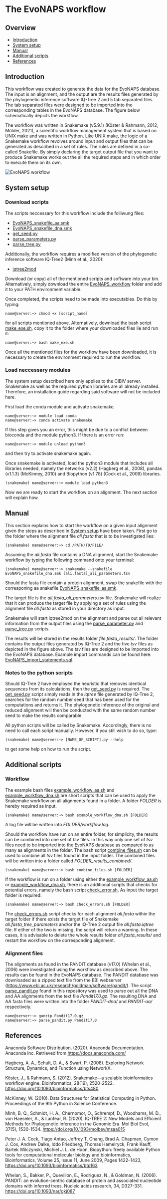 
# **The EvoNAPS workflow**

## **Overview** 

* [Introduction](#Introduction)
* [System setup](#system-setup)
* [Manual](#Manuel)
* [Additional scripts](#additional-scripts)
* [References](#References)

## **Introduction**

This workflow was created to generate the data for the EvoNAPS database. The input is an alignment, and the output are the results files generated by the phylogenetic inference software IQ-Tree 2 and 5 tab separated files. The tab separated files were designed to be imported into the corresponding tables in the EvoNAPS database. The figure below schematically depicts the workflow. 

The workflow was written in Snakemake (v5.9.1) (Köster & Rahmann, 2012; Mölder, 2021), a scientific workflow management system that is based on UNIX make and was written in Python. Like UNIX make, the logic of a Snakemake workflow revolves around input and output files that can be generated as described in a set of rules. The rules are defined in a so-called Snakefile. By simply declaring the target output file that you want to produce Snakemake works out the all the required steps and in which order to execute them on its own. 

![EvoNAPS workflow](workflow.png)

## **System setup**

### **Download scripts** 

The scripts neccessary for this workflow include the folliwung files:  

* [EvoNAPS_snakefile_aa.smk](EvoNAPS_snakefile_aa.smk)
* [EvoNAPS_snakefile_dna.smk](EvoNAPS_snakefile_dna.smk)
* [get_seed.py](get_seed.py)
* [parse_parameters.py](parse_parameters.py)
* [parse_tree.py](parse_tree.py)

Additionally, the workflow requires a modified version of the phylogenetic inference software IQ-Tree2 (Minh et al., 2020): 

* [iqtree2mod](iqtree2mod)

Download (or copy) all of the mentioned scripts and software into your bin. Alternatively, simply download the entire [EvoNAPS_workflow](../EvoNAPS_workflow/) folder and add it to your PATH environment variable. 

Once completed, the scripts need to be made into executables. Do this by typing: 

```console
name@server:~> chmod +x [script_name]
```

for all scripts mentioned above. Alternatively, download the bash script [make_exe.sh](make_exe.sh), copy it to the folder where your downloaded files lie and run it: 

```console
name@server:~> bash make_exe.sh
```

Once all the mentioned files for the workflow have been downloaded, it is necessary to create the environment required to run the workflow. 

### **Load neccessary modules**

The system setup described here only applies to the CIBIV server. Snakemake as well as the required python libraries are all already installed. Therefore, an installation guide regarding said software will not be included here. 

First load the conda module and activate snakemake. 

```console
name@server:~> module load conda
name@server:~> conda activate snakemake
```
If this step gives you an error, this might be due to a conflict between bioconda and the module python3. If there is an error run: 

```console
name@server:~> module unload python3
```

and then try to activate snakemake again.

Once snakemake is activated, load the python3 module that includes all libraries needed, namely the networkx (v2.2) (Hagberg et al., 2008), pandas (v1.1.3) (McKinney, 2010) and Biopython (v1.78) (Cock et al., 2009) libraries. 

```console
(snakemake) name@server:~> module load python3 
```

Now we are ready to start the workflow on an alignment. The next section will explain how.

## **Manual** 

This section explains how to start the workflow on a given input alignment given the steps as described in [System setup](#system-setup) have been taken. First go to the folder where the alignment file *ali.fasta* that is to be investigated lies: 

```console
(snakemake) name@server:~> cd /PATH/TO/FILE/
```

Assuming the *ali.fasta* file contains a DNA alignment, start the Snakemake workflow by typing the following command onto your terminal: 

```console
(snakemake) name@server:~> snakemake --snakefile EvoNAPS_snakefile_dna.smk [ali.fasta]_ali_parameters.tsv
```

Should the fasta file contain a protein alignment, swap the snakefile with the corresponing aa snakefile [EvoNAPS_snakefile_aa.smk](EvoNAPS_snakefile_aa.smk). 

The target file is the *ali.fasta_ali_parameters.tsv* file. Snakemake will realize that it can produce the target file by applying a set of rules using the alignment file *ali.fasta* as stored in your directory as input.  

Snakemake will start iqtree2mod on the alignment and parse out all relevant information from the output files using the [parse_parameter.py](parse_parameter.py) and [parse_tree.py](parse_tree.py) scripts. 

The results will be stored in the results folder *file.fasta_results/*. The folder contains the output files generated by IQ-Tree 2 and the five *tsv* files as depicted in the figure above. The *tsv* files are designed to be imported into the EvoNAPS database. Example import commands can be found here: [EvoNAPS_import_statements.sql](../EvoNAPS_database/EvoNAPS_import_statements.sql). 

### **Notes to the python scripts**

Should IQ-Tree 2 have employed the heuristic that removes identical sequences from its calculations, then the [get_seed.py](get_seed.py) is required. The [get_seed.py](get_seed.py) script simply reads in the *iqtree* file generated by IQ-Tree 2, searches for the random number seed that has been used for the computations and returns it. The phylogenetic inference of the original and reduced alignment will then be conducted with the same random number seed to make the results comparable. 

All python scripts will be called by Snakemake. Accordingly, there is no need to call each script manually. However, if you still wish to do so, type: 

```console
(snakemake) name@server:~> [NAME_OF_SCRIPT].py --help
```

to get some help on how to run the script. 

## **Additional scripts**

### **Workflow**

The example bash files [example_workflow_aa.sh](example_workflow_aa.sh) and [example_workflow_dna.sh](example_workflow_dna.sh) are short scripts that can be used to apply the Snakemake workflow on all alignments found in a folder. A folder *FOLDER* is hereby required as input. 

```console
(snakemake) name@server:~> bash example_workflow_dna.sh [FOLDER]
```

A log file will be written into *FOLDER/workflow.log*.

Should the workflow have run on an entire folder, for simplicity, the results can be combined into one set of *tsv* files. In this way only one set of *tsv* files need to be imported into the EvoNAPS database as compared to as many as alignments in the folder. The bash script [combine_files.sh](combine_files.sh) can be used to combine all *tsv* files found in the input folder. The combined files will be written into a folder called *FOLDER_results_combined/*. 

```console
(snakemake) name@server:~> bash combine_files.sh [FOLDER]
```

If the workflow is run on a folder using either the [example_workflow_aa.sh](example_workflow_aa.sh) or [example_workflow_dna.sh](example_workflow_dna.sh), there is an additional scripts that checks for potential errors, namely the bash script [check_error.sh](check_errors.sh). As input the target folder is required: 

```console
(snakemake) name@server:~> bash check_errors.sh [FOLDER]
```

The [check_errors.sh](check_errors.sh) script checks for each alignment *ali.fasta* within the target folder if there exists the target file of Snakemake *ali.fasta_tree_parameters* and/or the IQ-Tree 2 output file *ali.fasta.iqtree* file. If either of the two is missing, the script will return a warning. In these cases, it is advisable to delete the whole results folder *ali.fasta_results/* and restart the workflow on the corresponding alignment. 

### **Alignment files**

The alignments as found in the PANDIT database (v17.0) (Whelan et al., 2006) were investigated using the workflow as described above. The results can be found in the EvoNAPS database. The PANDIT database was downloaded as a zipped text file from the EBI webserver (https://www.ebi.ac.uk/research/goldman/software/pandit/). The script [parse_pandit.py](parse_pandit.py) found in this repository was used to parse out all the DNA and AA alignments from the text file *Pandit17.0.gz*. The resulting DNA and AA fasta files were written into the folder *PANDIT-dna/* and *PANDIT-aa/* respectively. 

```console
name@server:~> gunzip Pandit17.0.gz
name@server:~> parse_pandit.py Pandit17.0
```

## **References**

Anaconda Software Distribution. (2020). Anaconda Documentation. Anaconda Inc. Retrieved from https://docs.anaconda.com/

Hagberg, A. A., Schult, D. A., & Swart, P. (2008). Exploring Network Structure, Dynamics, and Function using NetworkX. 

Köster, J., & Rahmann, S. (2012). Snakemake—a scalable bioinformatics workflow engine. Bioinformatics, 28(19), 2520-2522. https://doi.org/10.1093/bioinformatics/bts480 

McKinney, W. (2010). Data Structures for Statistical Computing in Python. Proceedings of the 9th Python in Science Conference. 

Minh, B. Q., Schmidt, H. A., Chernomor, O., Schrempf, D., Woodhams, M. D., von Haeseler, A., & Lanfear, R. (2020). IQ-TREE 2: New Models and Efficient Methods for Phylogenetic Inference in the Genomic Era. Mol Biol Evol, 37(5), 1530-1534. https://doi.org/10.1093/molbev/msaa015 

Peter J. A. Cock, Tiago Antao, Jeffrey T. Chang, Brad A. Chapman, Cymon J. Cox, Andrew Dalke, Iddo Friedberg, Thomas Hamelryck, Frank Kauff, Bartek Wilczynski, Michiel J. L. de Hoon, Biopython: freely available Python tools for computational molecular biology and bioinformatics, Bioinformatics, Volume 25, Issue 11, June 2009, Pages 1422–1423, https://doi.org/10.1093/bioinformatics/btp163

Whelan, S., Bakker, P., Quevillon, E., Rodriguez, N., & Goldman, N. (2006). PANDIT: an evolution-centric database of protein and associated nucleotide domains with inferred trees. Nucleic acids research, 34, D327-331. https://doi.org/10.1093/nar/gkj087 
